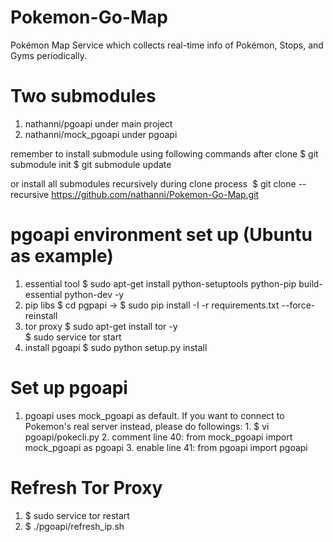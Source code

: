 # Pokemon-Go-Map
Pokémon Map Service which collects real-time info of Pokémon, Stops, and Gyms periodically.

# Two submodules
  1. nathanni/pgoapi under main project
  2. nathanni/mock_pgoapi under pgoapi
  
  remember to install submodule using following commands after clone
  $ git submodule init
  $ git submodule update
  
  or install all submodules recursively during clone process
  $ git clone --recursive https://github.com/nathanni/Pokemon-Go-Map.git
  
  
# pgoapi environment set up (Ubuntu as example)
  1. essential tool
      $ sudo apt-get install python-setuptools python-pip build-essential python-dev -y
  2. pip libs
      $ cd pgpapi -> $ sudo pip install -I -r requirements.txt --force-reinstall 
  3. tor proxy
      $ sudo apt-get install tor -y  
      $ sudo service tor start
  4. install pgoapi
      $ sudo python setup.py install
      
# Set up pgoapi
  1. pgoapi uses mock_pgoapi as default. If you want to connect to Pokemon's real server instead, please do followings:
    1. $ vi pgoapi/pokecli.py
    2. comment line 40: from mock_pgoapi import mock_pgoapi as pgoapi
    3. enable line 41: from pgoapi import pgoapi
      
# Refresh Tor Proxy
  1. $ sudo service tor restart
  2. $ ./pgoapi/refresh_ip.sh

  
